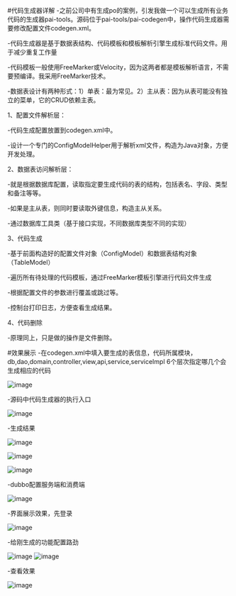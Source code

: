 #代码生成器详解
-之前公司中有生成po的案例，引发我做一个可以生成所有业务代码的生成器pai-tools。源码位于pai-tools/pai-codegen中，操作代码生成器需要修改配置文件codegen.xml。

-代码生成器是基于数据表结构、代码模板和模板解析引擎生成标准代码文件。用于减少重复工作量

-代码模板一般使用FreeMarker或Velocity，因为这两者都是模板解析语言，不需要预编译。我采用FreeMarker技术。

-数据表设计有两种形式：1）单表：最为常见。2）主从表：因为从表可能没有独立的菜单，它的CRUD依赖主表。

1、配置文件解析层：

-代码生成配置放置到codegen.xml中。

-设计一个专门的ConfigModelHelper用于解析xml文件，构造为Java对象，方便开发处理。

2、数据表访问解析层：

-就是根据数据库配置，读取指定要生成代码的表的结构，包括表名、字段、类型和备注等等。

-如果是主从表，则同时要读取外键信息，构造主从关系。

-通过数据库工具类（基于接口实现，不同数据库类型不同的实现）

3、代码生成

-基于前面构造好的配置文件对象（ConfigModel）和数据表结构对象（TableModel）

-遍历所有待处理的代码模板，通过FreeMarker模板引擎进行代码文件生成

-根据配置文件的参数进行覆盖或跳过等。

-控制台打印日志，方便查看生成结果。

4、代码删除

-原理同上，只是做的操作是文件删除。

#效果展示
-在codegen.xml中填入要生成的表信息，代码所属模块，db,dao,domain,controller,view,api,service,serviceImpl 6个层次指定哪几个会生成相应的代码

![image](https://github.com/fuhaopai/pai/blob/master/doc/image/codegen/3.png)

-源码中代码生成器的执行入口

![image](https://github.com/fuhaopai/pai/blob/master/doc/image/codegen/8.png)

-生成结果

![image](https://github.com/fuhaopai/pai/blob/master/doc/image/codegen/7.png)

![image](https://github.com/fuhaopai/pai/blob/master/doc/image/codegen/1.png)

![image](https://github.com/fuhaopai/pai/blob/master/doc/image/codegen/2.png)

-dubbo配置服务端和消费端

![image](https://github.com/fuhaopai/pai/blob/master/doc/image/codegen/10.png)

-界面展示效果，先登录

![image](https://github.com/fuhaopai/pai/blob/master/doc/image/codegen/4.png)

-给刚生成的功能配置路劲

![image](https://github.com/fuhaopai/pai/blob/master/doc/image/codegen/5.png)
![image](https://github.com/fuhaopai/pai/blob/master/doc/image/codegen/9.png)

-查看效果

![image](https://github.com/fuhaopai/pai/blob/master/doc/image/codegen/6.png)
